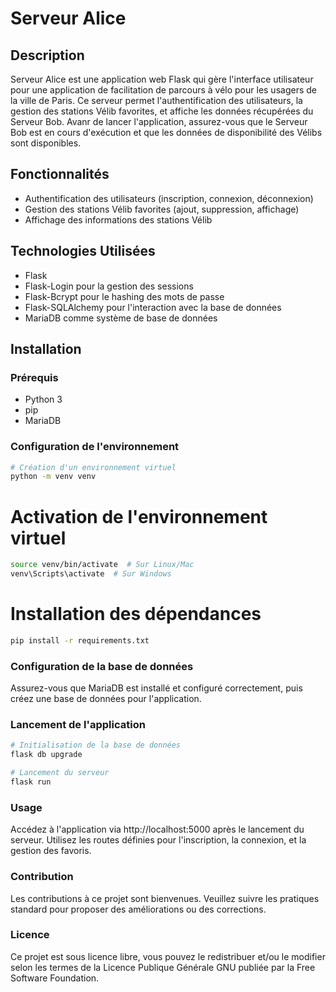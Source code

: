 # Serveur Alice

## Description

Serveur Alice est une application web Flask qui gère l'interface utilisateur pour une application de facilitation de parcours à vélo pour les usagers de la ville de Paris. Ce serveur permet l'authentification des utilisateurs, la gestion des stations Vélib favorites, et affiche les données récupérées du Serveur Bob.
Avanr de lancer l'application, assurez-vous que le Serveur Bob est en cours d'exécution et que les données de disponibilité des Vélibs sont disponibles.

## Fonctionnalités
- Authentification des utilisateurs (inscription, connexion, déconnexion)
- Gestion des stations Vélib favorites (ajout, suppression, affichage)
- Affichage des informations des stations Vélib

## Technologies Utilisées
- Flask
- Flask-Login pour la gestion des sessions
- Flask-Bcrypt pour le hashing des mots de passe
- Flask-SQLAlchemy pour l'interaction avec la base de données
- MariaDB comme système de base de données

## Installation

### Prérequis
- Python 3
- pip
- MariaDB

### Configuration de l'environnement
```bash
# Création d'un environnement virtuel
python -m venv venv
```

# Activation de l'environnement virtuel
```bash
source venv/bin/activate  # Sur Linux/Mac
venv\Scripts\activate  # Sur Windows
```

# Installation des dépendances
```bash
pip install -r requirements.txt
```

### Configuration de la base de données
Assurez-vous que MariaDB est installé et configuré correctement, puis créez une base de données pour l'application.

### Lancement de l'application
```bash
# Initialisation de la base de données
flask db upgrade

# Lancement du serveur
flask run
```

### Usage

Accédez à l'application via http://localhost:5000 après le lancement du serveur. Utilisez les routes définies pour l'inscription, la connexion, et la gestion des favoris.

### Contribution

Les contributions à ce projet sont bienvenues. Veuillez suivre les pratiques standard pour proposer des améliorations ou des corrections.

### Licence

Ce projet est sous licence libre, vous pouvez le redistribuer et/ou le modifier selon les termes de la Licence Publique Générale GNU publiée par la Free Software Foundation.
